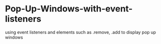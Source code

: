 # Pop-Up-Windows-with-event-listeners
using event listeners and elements such as .remove, .add to display pop up windows
